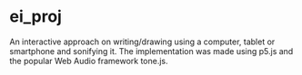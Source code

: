 # ei_proj
An interactive approach on writing/drawing using a computer, tablet or smartphone and sonifying it. The implementation was made using p5.js and the popular Web Audio framework tone.js.
